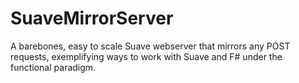 # SuaveMirrorServer
A barebones, easy to scale Suave webserver that mirrors any POST requests, exemplifying ways to work with Suave and F# under the functional paradigm.
